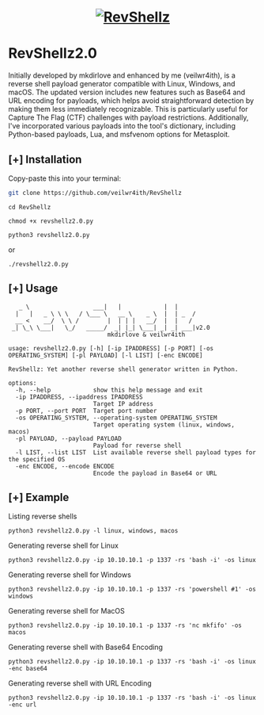 <h1 align="center">
  <br>
  <a href="https://github.com/veilwr4ith/RevShellz2.0"><img src="https://github.com/veilwr4ith/RevShellz2.0/blob/main/banner.png" alt="RevShellz
"></a>
</h1>

# RevShellz2.0
Initially developed by mkdirlove and enhanced by me (veilwr4ith), is a reverse shell payload generator compatible with Linux, Windows, and macOS. The updated version includes new features such as Base64 and URL encoding for payloads, which helps avoid straightforward detection by making them less immediately recognizable. This is particularly useful for Capture The Flag (CTF) challenges with payload restrictions. Additionally, I've incorporated various payloads into the tool's dictionary, including Python-based payloads, Lua, and msfvenom options for Metasploit.


## [+] Installation

Copy-paste this into your terminal:

```sh
git clone https://github.com/veilwr4ith/RevShellz
```
```
cd RevShellz
```
```
chmod +x revshellz2.0.py
```
```
python3 revshellz2.0.py
```
or
```
./revshellz2.0.py 
```

## [+] Usage
``` 
   _ \                  ___|   |            |  |
  |   |   _ \ \ \   / \___ \   __ \    _ \  |  | _  /
  __ <    __/  \ \ /        |  | | |   __/  |  |   /
 _| \_\ \___|   \_/   _____/  _| |_| \___| _| _| ___|v2.0
                            mkdirlove & veilwr4ith

usage: revshellz2.0.py [-h] [-ip IPADDRESS] [-p PORT] [-os OPERATING_SYSTEM] [-pl PAYLOAD] [-l LIST] [-enc ENCODE]

RevShellz: Yet another reverse shell generator written in Python.

options:
  -h, --help            show this help message and exit
  -ip IPADDRESS, --ipaddress IPADDRESS
                        Target IP address
  -p PORT, --port PORT  Target port number
  -os OPERATING_SYSTEM, --operating-system OPERATING_SYSTEM
                        Target operating system (linux, windows, macos)
  -pl PAYLOAD, --payload PAYLOAD
                        Payload for reverse shell
  -l LIST, --list LIST  List available reverse shell payload types for the specified OS
  -enc ENCODE, --encode ENCODE
                        Encode the payload in Base64 or URL

```
## [+] Example

Listing reverse shells
```
python3 revshellz2.0.py -l linux, windows, macos
```

Generating reverse shell for Linux
```
python3 revshellz2.0.py -ip 10.10.10.1 -p 1337 -rs 'bash -i' -os linux
```

Generating reverse shell for Windows
```
python3 revshellz2.0.py -ip 10.10.10.1 -p 1337 -rs 'powershell #1' -os windows
```

Generating reverse shell for MacOS
```
python3 revshellz2.0.py -ip 10.10.10.1 -p 1337 -rs 'nc mkfifo' -os macos
```

Generating reverse shell with Base64 Encoding
```
python3 revshellz2.0.py -ip 10.10.10.1 -p 1337 -rs 'bash -i' -os linux -enc base64
```

Generating reverse shell with URL Encoding
```
python3 revshellz2.0.py -ip 10.10.10.1 -p 1337 -rs 'bash -i' -os linux -enc url
```
